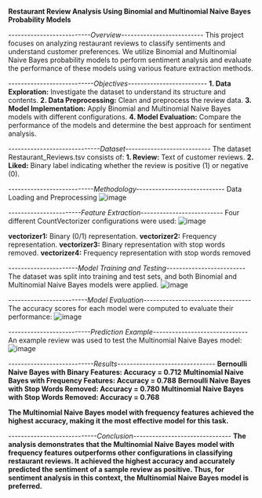 **Restaurant Review Analysis Using Binomial and Multinomial Naive Bayes Probability Models**

*--------------------------Overview--------------------------*
This project focuses on analyzing restaurant reviews to classify sentiments and understand customer preferences. 
We utilize Binomial and Multinomial Naive Bayes probability models to perform sentiment analysis and evaluate the performance of these models using various feature extraction methods.

*---------------------------Objectives-------------------------*
**1. Data Exploration:** Investigate the dataset to understand its structure and contents.
**2. Data Preprocessing:** Clean and preprocess the review data.
**3. Model Implementation:** Apply Binomial and Multinomial Naive Bayes models with different configurations.
**4. Model Evaluation:** Compare the performance of the models and determine the best approach for sentiment analysis.

*-----------------------------Dataset---------------------------*
The dataset Restaurant_Reviews.tsv consists of:
**1. Review:** Text of customer reviews.
**2. Liked:** Binary label indicating whether the review is positive (1) or negative (0).

*---------------------------Methodology----------------------------*
Data Loading and Preprocessing
![image](https://github.com/user-attachments/assets/675b54a3-83b2-4236-ac7c-80350960c8cb)

*-----------------------Feature Extraction--------------------------*
Four different CountVectorizer configurations were used:
![image](https://github.com/user-attachments/assets/fb3c4c75-8dea-4387-b70a-8fbaaace3d15)

**vectorizer1:** Binary (0/1) representation.
**vectorizer2:** Frequency representation.
**vectorizer3:** Binary representation with stop words removed.
**vectorizer4:** Frequency representation with stop words removed

*----------------------Model Training and Testing-------------------------*
The dataset was split into training and test sets, and both Binomial and Multinomial Naive Bayes models were applied.
![image](https://github.com/user-attachments/assets/0b96e9bd-ef1d-4bc6-b778-4a56fc4248cc)


*-------------------------Model Evaluation----------------------------------*
The accuracy scores for each model were computed to evaluate their performance:
![image](https://github.com/user-attachments/assets/e4f9bf4a-c327-47bd-a845-fa346d48e42b)


*--------------------------Prediction Example------------------------------*
An example review was used to test the Multinomial Naive Bayes model:
![image](https://github.com/user-attachments/assets/24f71437-4d29-4db6-8bf4-13e7d2c826ad)


*---------------------------Results-------------------------------*
**Bernoulli Naive Bayes with Binary Features: Accuracy = 0.712**
**Multinomial Naive Bayes with Frequency Features: Accuracy = 0.788**
**Bernoulli Naive Bayes with Stop Words Removed: Accuracy = 0.780**
**Multinomial Naive Bayes with Stop Words Removed: Accuracy = 0.768**

**The Multinomial Naive Bayes model with frequency features achieved the highest accuracy, making it the most effective model for this task.**

*----------------------------Conclusion-------------------------------*
**The analysis demonstrates that the Multinomial Naive Bayes model with frequency features outperforms other configurations in classifying restaurant reviews. 
It achieved the highest accuracy and accurately predicted the sentiment of a sample review as positive. Thus, for sentiment analysis in this context, the Multinomial Naive Bayes model is preferred.**
